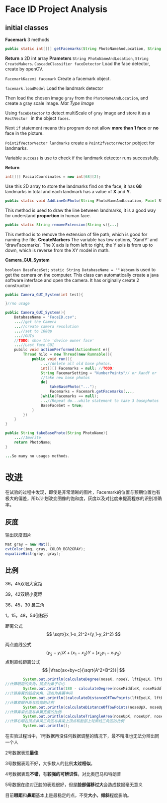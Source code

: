 # Face ID Project Analysis

## initial classes
**Facemark**
3 methods

```java
public static int[][] getFacemarks(String PhotoNameAndLocation, String CreateMarkers) throws IOException, URISyntaxException, InterruptedException {...}
```
**Return** a 2D int array
**Prameters** `String PhotoNameAndLocation`, `String CreateMakers`.
`CascadeClassifier faceDetector` Load the face detector, create by openCV.

`FacemarkKazemi facemark` Create a facemark object.

`facemark.loadModel` Load the landmark detector

Then load the chosen image `gray` from the `PhotoNameAndLocation`, and create a gray scale image. *Mat Type Image*

Using `faceDetector` to detect multiScale of `gray` image and store it as a `RectVector ` in the object `faces`.

Next `if` statement means this program do not allow **more than 1 face** or **no**  face in the picture.

`Point2fVectorVector landmarks` create a `Point2fVectorVector` pobject for landmarks.

Variable `success` is use to check if the landmark detector runs successfully.

**Return** 
```java
int[][] FacialCoordinates = new int[68][2];
```
Use this 2D array to store the landmarks find on the face, it has **68** landmarks in total and each landmark has a value of **X** and **Y**.

```java
public static void AddLineOnPhoto(String PhotoNameAndLocation, Point Start, Point End, String Description) {...}
```
This method is used to draw the line between landmarks, it is a good way for understand **proportion** in human face.

```java
public static String removeExtension(String s){...}
```
This method is to remove the extension of file path, which is good for naming the file.
**CreateMarkers**
The variable has tow options, 'XandY' and 'drawFacemarks'.
The X axis is from left to right, the Y axis is from up to down, which is reverse from the XY model in math.

**Camera_GUI_System**

`boolean BaseFaceSet;` `static String DatabaseName = ""` 
`Webcam` is used to get the camera on the computer.
This class can automatically create a java software interface and open the camera.
It has originally create 2 constructor:

```java
public Camera_GUI_System(int test){

}//no usage

public Camera_GUI_System(){
	DatabaseName = "FaceID.csv";
	...//get the Camera
	...//create camera resolution
	...//set to 1080p
	...//GUIs
	//TODO: show the 'device owner face'
	...//Last face GUI
	pubilc void actionPerformed(ActionEvent e){
		Thread hilo = new Thread(new Runnable(){
			public void run(){
				...//delete all old base photos.
				int[][] Facemarks = null; //TODO:
				String FacemarSetting = "NumberPoints"// or XandY or 	drawFacemarks
				//take new base photos
				do{
					takeBasePhoto("...");
					Facemarks = Facemark.getFacemarks(..., 										FacemarkSetting);
				}while(Facemarks == null);
				...//Repeat do...while statement to take 3 basephotos
				BaseFaceSet = true;
			}
		})
	}
}

public String takeBasePhoto(String PhotoName){
	...//Imwrite
	return PhotoName;
}

...So many no usages methods.
```

# 改进
在试验的过程中发现，即使是非常清晰的图片，Facemark的位置与预期位置也有极大的偏差，所以计划改变图像的饱和度，灰度以及对比度来提高程序的识别准确率。
## 灰度
输出灰度图片
```java
Mat gray = new Mat();
cvtColor(img, gray, COLOR_BGR2GRAY);
equalizeHist(gray, gray);
```

## 比例

36，45双眼大宽距									

39，42双眼小宽距

36，45，30 鼻三角

1，15，48，54倒梯形

距离公式
$$
\sqrt{(x_1-x_2)^2+(y_1-y_2)^2}
$$

两点直线公式
$$
(y_2-y_1)X+(x_1-x_2)Y+(x_2y_1-x_1y_2)
$$
点到直线距离公式
$$
|\frac{ax+by+c}{\sqrt{A^2+B^2}}|
$$

```java
		System.out.println(calculateDegree(noseX, noseY, lftEyeLX, lftEyeLY, noseUpX, noseUpY));
//计算眼距的夹角，顶点为鼻子中心
        System.out.println(180 - calculateDegree(noseMiddleX, noseMiddleY, lftNoseX,lftNoseY,rightNoseX,rightNoseY));
//计算鼻翼的弧度夹角，顶点为鼻翼中间
        System.out.println((calculateDistanceOfTowPoints(lftEyeLX, lftEyeLY, rightEyeRX, rightEyeRY) / calculateDistanceOfTowPoints(lftFaceUpX, lftFaceUpY, rightFaceUpX, rightFaceUpY))*100);
//计算双眼外距与脸宽的比例
        System.out.println(calculateDistanceOfTowPoints(noseUpX, noseUpY, noseX, noseY)-calculateDistanceOfTowPoints(lftNoseX, lftNoseY, rightNoseX, rightNoseY));
//计算鼻梁长度与鼻翼宽度的比例
		System.out.println(calculateTriangleArea(noseUpX, noseUpY, noseX, noseY, rightEyeRX, rightEyeRY) / calculateTriangleArea(noseUpX, noseUpY, rightFaceMidX, rightFaceMidY, rightFaceTopX,rightFaceTopY));
//计算右眼右顶点鼻梁三角区与鼻梁上顶点和脸部上轮廓线三角区的比例
        System.out.println();
```

在实验过程当中，1号数据再没任何数据调整的情况下，最不精准也无法分辨出同一个人

2号数据表现**最佳**

3号数据表现不好，大多数人的比例**太过相似**。

4号数据表现**不错**，有**较强的可辨识性**，对比奥巴马和特朗普

5号数据在绝对正脸的表现很好，但是**脸部偏移过大**会造成数据毫无意义

目前**眼距**和**鼻距**基本上是最稳定的点，不受**大小**，**倾斜**程度影响。
